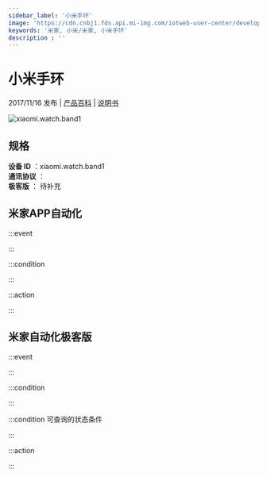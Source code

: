```yaml
---
sidebar_label: '小米手环'
image: 'https://cdn.cnbj1.fds.api.mi-img.com/iotweb-user-center/developer_1678870888325MmBnGywn.png?GalaxyAccessKeyId=AKVGLQWBOVIRQ3XLEW&Expires=9223372036854775807&Signature=a9plAhtVyKJtALoh66O76lm75NM='
keywords: '米家, 小米/米家, 小米手环'
description : ''
---
```

# 小米手环

2017/11/16 发布 | [产品百科](https://home.mi.com/webapp/content/baike/product/index.html?model=xiaomi.watch.band1/) | [说明书](https://home.mi.com/views/introduction.html?model=xiaomi.watch.band1&region=cn)

![xiaomi.watch.band1](https://cdn.cnbj1.fds.api.mi-img.com/iotweb-user-center/developer_1678870888325MmBnGywn.png?GalaxyAccessKeyId=AKVGLQWBOVIRQ3XLEW&Expires=9223372036854775807&Signature=a9plAhtVyKJtALoh66O76lm75NM=)

## 规格  
> 
**设备 ID** ：xiaomi.watch.band1  
**通讯协议** ：  
**极客版**  ： 待补充 


## 米家APP自动化  

:::event  

:::

:::condition  

:::

:::action   

:::

## 米家自动化极客版  

:::event  

:::

:::condition  

:::

:::condition 可查询的状态条件  

:::

:::action  

:::

        
